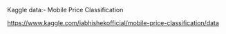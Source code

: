 Kaggle data:- Mobile Price Classification

https://www.kaggle.com/iabhishekofficial/mobile-price-classification/data
